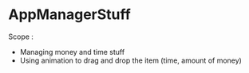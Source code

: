 # AppManagerStuff
Scope :
- Managing money and time stuff
- Using animation to drag and drop the item (time, amount of money)
